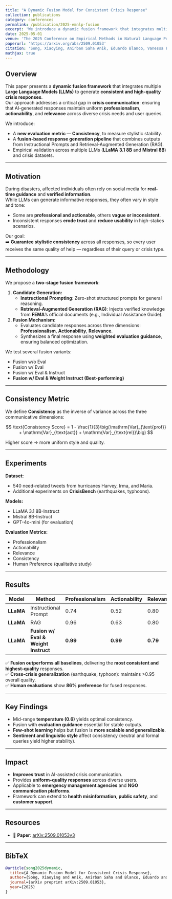 ```yaml
---
title: "A Dynamic Fusion Model for Consistent Crisis Response"
collection: publications
category: conferences
permalink: /publication/2025-emnlp-fusion
excerpt: 'We introduce a dynamic fusion framework that integrates multiple LLMs to generate consistent, high-quality crisis responses across professionalism, actionability, and relevance dimensions.'
date: 2025-05-01
venue: 'The 2025 Conference on Empirical Methods in Natural Language Processing (EMNLP 2025)'
paperurl: 'https://arxiv.org/abs/2509.01053'
citation: 'Song, Xiaoying, Anirban Saha Anik, Eduardo Blanco, Vanessa Frias-Martinez, and Lingzi Hong. "A Dynamic Fusion Model for Consistent Crisis Response." arXiv preprint arXiv:2509.01053 (2025).'
mathjax: true
---
```


## Overview
This paper presents a **dynamic fusion framework** that integrates multiple **Large Language Models (LLMs)** to generate **consistent and high-quality crisis responses**.  
Our approach addresses a critical gap in **crisis communication**: ensuring that AI-generated responses maintain uniform **professionalism**, **actionability**, and **relevance** across diverse crisis needs and user queries.

We introduce:
- A **new evaluation metric — Consistency**, to measure stylistic stability.
- A **fusion-based response generation pipeline** that combines outputs from Instructional Prompts and Retrieval-Augmented Generation (RAG).
- Empirical validation across multiple LLMs (**LLaMA 3.1 8B** and **Mistral 8B**) and crisis datasets.

---

## Motivation
During disasters, affected individuals often rely on social media for **real-time guidance** and **verified information**.  
While LLMs can generate informative responses, they often vary in style and tone:
- Some are **professional and actionable**, others **vague or inconsistent**.
- Inconsistent responses **erode trust** and **reduce usability** in high-stakes scenarios.

Our goal:  
➡️ **Guarantee stylistic consistency** across all responses, so every user receives the same quality of help — regardless of their query or crisis type.

---

## Methodology
We propose a **two-stage fusion framework**:
1. **Candidate Generation:**  
   - **Instructional Prompting**: Zero-shot structured prompts for general reasoning.  
   - **Retrieval-Augmented Generation (RAG)**: Injects verified knowledge from **FEMA**’s official documents (e.g., Individual Assistance Guide).
2. **Fusion Mechanism:**  
   - Evaluates candidate responses across three dimensions: **Professionalism**, **Actionability**, **Relevance**.  
   - Synthesizes a final response using **weighted evaluation guidance**, ensuring balanced optimization.

We test several fusion variants:
- Fusion w/o Eval  
- Fusion w/ Eval  
- Fusion w/ Eval & Instruct  
- **Fusion w/ Eval & Weight Instruct (Best-performing)**

---

## Consistency Metric
We define **Consistency** as the inverse of variance across the three communicative dimensions:

$$
\text{Consistency Score} = 1 - \frac{1}{3}\big(\mathrm{Var}_{\text{prof}} + \mathrm{Var}_{\text{act}} + \mathrm{Var}_{\text{rel}}\big)
$$

Higher score → more uniform style and quality.

---

## Experiments
**Dataset:**  
- 540 need-related tweets from hurricanes Harvey, Irma, and Maria.  
- Additional experiments on **CrisisBench** (earthquakes, typhoons).

**Models:**  
- LLaMA 3.1 8B-Instruct  
- Mistral 8B-Instruct  
- GPT-4o-mini (for evaluation)

**Evaluation Metrics:**  
- Professionalism  
- Actionability  
- Relevance  
- Consistency  
- Human Preference (qualitative study)

---

## Results

<div class="table-wrapper">
<table>
  <thead>
    <tr>
      <th>Model</th>
      <th>Method</th>
      <th>Professionalism</th>
      <th>Actionability</th>
      <th>Relevance</th>
      <th>Consistency</th>
    </tr>
  </thead>
  <tbody>
    <tr>
      <td><strong>LLaMA</strong></td>
      <td>Instructional Prompt</td>
      <td>0.74</td>
      <td>0.52</td>
      <td>0.80</td>
      <td>0.76</td>
    </tr>
    <tr>
      <td><strong>LLaMA</strong></td>
      <td>RAG</td>
      <td>0.96</td>
      <td>0.63</td>
      <td>0.80</td>
      <td>0.84</td>
    </tr>
    <tr>
      <td><strong>LLaMA</strong></td>
      <td><strong>Fusion w/ Eval &amp; Weight Instruct</strong></td>
      <td><strong>0.99</strong></td>
      <td><strong>0.99</strong></td>
      <td><strong>0.79</strong></td>
      <td><strong>0.94</strong></td>
    </tr>
  </tbody>
</table>
</div>

✅ **Fusion outperforms all baselines**, delivering the **most consistent and highest-quality** responses.  
✅ **Cross-crisis generalization** (earthquake, typhoon): maintains >0.95 overall quality.  
✅ **Human evaluations** show **86% preference** for fused responses.

---

## Key Findings
- Mid-range **temperature (0.6)** yields optimal consistency.
- Fusion with **evaluation guidance** essential for stable outputs.
- **Few-shot learning** helps but fusion is **more scalable and generalizable**.
- **Sentiment and linguistic style** affect consistency (neutral and formal queries yield higher stability).

---

## Impact
- **Improves trust** in AI-assisted crisis communication.
- Provides **uniform-quality responses** across diverse users.
- Applicable to **emergency management agencies** and **NGO communication platforms**.
- Framework can extend to **health misinformation**, **public safety**, and **customer support**.

---

## Resources
- 📄 **Paper**: [arXiv:2509.01053v3](https://arxiv.org/abs/2509.01053v3)

---

## BibTeX

```bibtex
@article{song2025dynamic,
  title={A Dynamic Fusion Model for Consistent Crisis Response},
  author={Song, Xiaoying and Anik, Anirban Saha and Blanco, Eduardo and Frias-Martinez, Vanessa and Hong, Lingzi},
  journal={arXiv preprint arXiv:2509.01053},
  year={2025}
}
```
